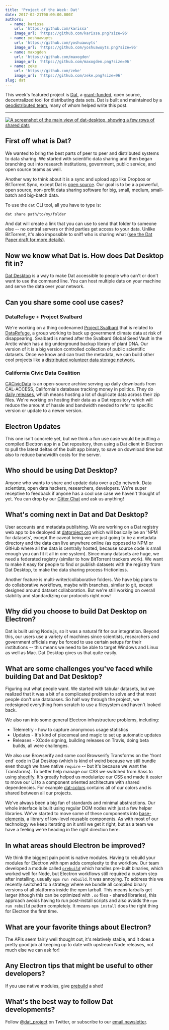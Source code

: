 ```yaml
---
title: 'Project of the Week: Dat'
date: 2017-02-21T00:00:00.000Z
authors:
  - name: karissa
    url: 'https://github.com/karissa'
    image_url: 'https://github.com/karissa.png?size=96'
  - name: yoshuawuyts
    url: 'https://github.com/yoshuawuyts'
    image_url: 'https://github.com/yoshuawuyts.png?size=96'
  - name: maxogden
    url: 'https://github.com/maxogden'
    image_url: 'https://github.com/maxogden.png?size=96'
  - name: zeke
    url: 'https://github.com/zeke'
    image_url: 'https://github.com/zeke.png?size=96'
slug: dat
---
```


This week's featured project is [Dat](https://datproject.org/), a
[grant-funded](https://changelog.com/rfc/6), open source, decentralized tool
for distributing data sets. Dat is built and maintained by a
[geodistributed team](https://datproject.org/team), many of whom helped
write this post.

---

[![A screenshot of the main view of dat-desktop, showing a few rows of shared
dats](https://cloud.githubusercontent.com/assets/2289/23175925/dbaee7ec-f815-11e6-80cc-3041203c7842.png)](https://github.com/datproject/dat-desktop)

## First off what is Dat?

We wanted to bring the best parts of peer to peer and distributed systems to data sharing. We started with scientific data sharing and then began branching out into research institutions, government, public service, and open source teams as well.

Another way to think about it is a sync and upload app like Dropbox or BitTorrent Sync, except Dat is [open source](https://github.com/datproject). Our goal is to be a a powerful, open source, non-profit data sharing software for big, small, medium, small-batch and big-batch data.

To use the `dat` CLI tool, all you have to type is:

```sh
dat share path/to/my/folder
```

And dat will create a link that you can use to send that folder to someone else -- no central servers or third parties get access to your data. Unlike BitTorrent, it's also impossible to sniff who is sharing what ([see the Dat Paper draft for more details](https://github.com/datproject/docs/blob/master/papers/dat-paper.md)).

## Now we know what Dat is. How does Dat Desktop fit in?

[Dat Desktop](https://github.com/datproject/dat-desktop) is a way to make Dat accessible to people who can't or don't want to use the command line. You can host multiple dats on your machine and serve the data over your network.

## Can you share some cool use cases?

### DataRefuge + Project Svalbard

We're working on a thing codenamed [Project Svalbard](https://github.com/datproject/svalbard) that is related to [DataRefuge](http://www.ppehlab.org/datarefuge), a group working to back up government climate data at risk of disappearing. Svalbard is named after the Svalbard Global Seed Vault in the Arctic which has a big underground backup library of plant DNA. Our version of it is a big version controlled collection of public scientific datasets. Once we know and can trust the metadata, we can build other cool projects like a [distributed volunteer data storage network](https://github.com/datproject/datasilo/).

### California Civic Data Coalition

[CACivicData](http://www.californiacivicdata.org/) is an open-source archive serving up daily downloads from CAL-ACCESS, California's database tracking money in politics. They do [daily releases](http://calaccess.californiacivicdata.org/downloads/0), which means hosting a lot of duplicate data across their zip files. We're working on hosting their data as a Dat repository which will reduce the amount of hassle and bandwidth needed to refer to specific version or update to a newer version.

## Electron Updates

This one isn't concrete yet, but we think a fun use case would be putting a compiled Electron app in a Dat repository, then using a Dat client in Electron to pull the latest deltas of the built app binary, to save on download time but also to reduce bandwidth costs for the server.

## Who should be using Dat Desktop?

Anyone who wants to share and update data over a p2p network. Data scientists, open data hackers, researchers, developers. We're super receptive to feedback if anyone has a cool use case we haven't thought of yet. You can drop by our [Gitter Chat](https://gitter.im/datproject/discussions) and ask us anything!

## What's coming next in Dat and Dat Desktop?

User accounts and metadata publishing. We are working on a Dat registry web app to be deployed at [datproject.org](https://datproject.org/) which will basically be an 'NPM for datasets', except the caveat being we are just going to be a metadata directory and the data can live anywhere online (as opposed to NPM or GitHub where all the data is centrally hosted, because source code is small enough you can fit it all in one system). Since many datasets are huge, we need a federated registry (similar to how BitTorrent trackers work). We want to make it easy for people to find or publish datasets with the registry from Dat Desktop, to make the data sharing process frictionless.

Another feature is multi-writer/collaborative folders. We have big plans to do collaborative workflows, maybe with branches, similar to git, except designed around dataset collaboration. But we're still working on overall stability and standardizing our protocols right now!

## Why did you choose to build Dat Desktop on Electron?

Dat is built using Node.js, so it was a natural fit for our integration. Beyond this, our users use a variety of machines
since scientists, researchers and government officials may be forced to use certain setups for their institutions -- this means we need to be able to target Windows and Linux as well as Mac. Dat Desktop gives us that quite easily.

## What are some challenges you've faced while building Dat and Dat Desktop?

Figuring out what people want. We started with tabular datasets, but we realized that it was a bit of a complicated problem to solve and that most people don't use databases. So half way through the project, we redesigned everything from scratch to use a filesystem and haven't looked back.

We also ran into some general Electron infrastructure problems, including:

- Telemetry - how to capture anonymous usage statistics
- Updates - It's kind of piecemeal and magic to set up automatic updates
- Releases - XCode signing, building releases on Travis, doing beta builds, all were challenges.

We also use Browserify and some cool Browserify Transforms on the 'front end' code in Dat Desktop (which is kind of weird because we still bundle even though we have native `require` -- but it's because we want the Transforms). To better help manage our CSS we switched from Sass to using [sheetify](https://github.com/stackcss/sheetify). It's greatly helped us modularize our CSS and made it easier to move our UI to a component oriented architecture with shared dependencies. For example [dat-colors](https://github.com/Kriesse/dat-colors) contains all of our colors and is shared between all our projects.

We've always been a big fan of standards and minimal abstractions. Our whole interface is built using regular DOM nodes with just a few helper libraries. We've started to move some of these components into [base-elements](https://base.choo.io), a library of low-level reusable components. As with most of our technology we keep iterating on it until we get it right, but as a team we have a feeling we're heading in the right direction here.

## In what areas should Electron be improved?

We think the biggest pain point is native modules. Having to rebuild your modules for Electron with npm adds complexity to the workflow. Our team developed a module called [`prebuild`](http://npmjs.org/prebuild) which handles pre-built binaries, which worked well for Node, but Electron workflows still required a custom step after installing, usually `npm run rebuild`. It was annoying. To address this we recently switched to a strategy where we bundle all compiled binary versions of all platforms inside the npm tarball. This means tarballs get larger (though this can be optimized with `.so` files - shared libraries), this approach avoids having to run post-install scripts and also avoids the `npm run rebuild` pattern completely. It means `npm install` does the right thing for Electron the first time.

## What are your favorite things about Electron?

The APIs seem fairly well thought out, it's relatively stable, and it does a pretty good job at keeping up to date with upstream Node releases, not much else we can ask for!

## Any Electron tips that might be useful to other developers?

If you use native modules, give [prebuild](https://www.npmjs.com/package/prebuild) a shot!

## What's the best way to follow Dat developments?

Follow [@dat_project](https://twitter.com/dat_project) on Twitter, or
subscribe to our [email newsletter](https://tinyletter.com/datdata).
